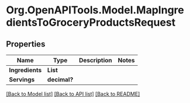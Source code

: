 # Org.OpenAPITools.Model.MapIngredientsToGroceryProductsRequest

## Properties

Name | Type | Description | Notes
------------ | ------------- | ------------- | -------------
**Ingredients** | **List<string>** |  | 
**Servings** | **decimal?** |  | 

[[Back to Model list]](../README.md#documentation-for-models) [[Back to API list]](../README.md#documentation-for-api-endpoints) [[Back to README]](../README.md)

